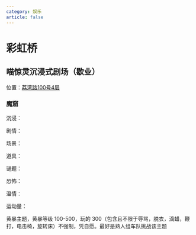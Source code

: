 ```yaml
---
category: 娱乐
article: false
---
```


# 彩虹桥

## 喵惊灵沉浸式剧场（歇业）

<i class="fa-solid fa-location-dot"></i> 位置：<a href="https://ditu.amap.com/place/B0H3YC71BS" target="_blank">荔湾路100号4层</a>

### 魔窟

沉浸：<el-rate :model-value="5" disabled text-color="#ff9900" show-score />

剧情：<el-rate :model-value="4" disabled text-color="#ff9900" show-score />

场景：<el-rate :model-value="4" disabled text-color="#ff9900" show-score />

道具：<el-rate :model-value="3.5" disabled text-color="#ff9900" show-score />

谜题：<el-rate :model-value="1" disabled text-color="#ff9900" show-score />

恐怖：<el-rate :model-value="1" disabled text-color="#ff9900" show-score />

温情：<el-rate :model-value="0" disabled text-color="#ff9900" show-score />

运动量：<el-rate :model-value="3" disabled text-color="#ff9900" show-score />

黄暴主题，黄暴等级 100-500，玩的 300（包含且不限于辱骂，脱衣，滴蜡，鞭打，电击椅，旋转床）不强制，凭自愿。最好是熟人组车队挑战该主题